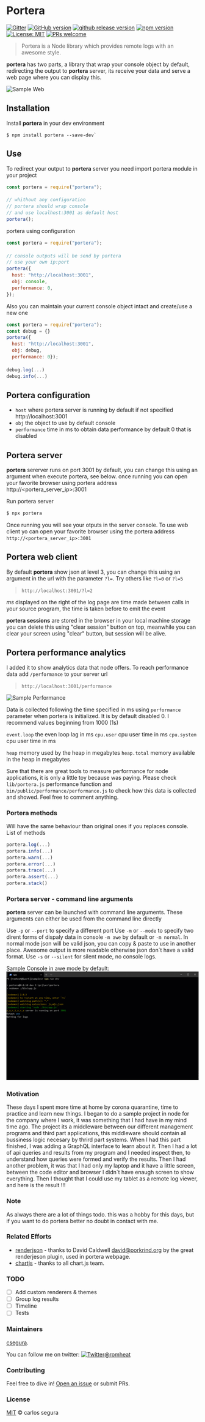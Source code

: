 # Portera

[![Gitter](https://badges.gitter.im/porteralogs/community.svg)](https://gitter.im/porteralogs/community?utm_source=badge&utm_medium=badge&utm_campaign=pr-badge) [![GitHub version](https://badge.fury.io/gh/csegura%2Fportera.svg)](https://badge.fury.io/gh/csegura%2Fportera) [![github release version](https://img.shields.io/github/v/release/csegura/portera.svg?include_prereleases)](https://github.com/csegura/portera/releases/latest) [![npm version](https://badge.fury.io/js/portera.svg)](https://badge.fury.io/js/portera) [![License: MIT](https://img.shields.io/badge/License-MIT-yellow.svg)](https://opensource.org/licenses/MIT) [![PRs welcome](https://img.shields.io/badge/PRs-welcome-ff69b4.svg)](https://github.com/csegura/portera/issues?q=is%3Aissue+is%3Aopen+label%3A%22help+wanted%22)

> Portera is a Node library which provides remote logs with an awesome style.

**portera** has two parts, a library that wrap your console object by default, redirecting the output to **portera** server, its receive your data and serve a web page where you can display this.

![Sample Web](/docs/portera_web.gif)

## Installation

Install **portera** in your dev environment

```
$ npm install portera --save-dev`
```

## Use

To redirect your output to **portera** server you need import portera module in your project

```js
const portera = require("portera");

// whithout any configuration
// portera should wrap console
// and use localhost:3001 as default host
portera();
```

portera using configuration

```js
const portera = require("portera");

// console outputs will be send by portera
// use your own ip:port
portera({
  host: "http://localhost:3001",
  obj: console,
  performance: 0,
});
```

Also you can maintain your current console object intact and create/use a new one

```js
const portera = require("portera");
const debug = {}
portera({
  host: "http://localhost:3001",
  obj: debug,
  performance: 0});

debug.log(...)
debug.info(...)
```

## Portera configuration

- `host` where portera server is running by default if not specified http://localhost:3001
- `obj` the object to use by default console
- `performance` time in ms to obtain data performance by default 0 that is disabled

## Portera server

**portera** sererver runs on port 3001 by default, you can change this using an argument when execute portera, see below. once running you can open your favorite browser using portera address http://<portera_server_ip>:3001

Run portera server

```sh
$ npx portera
```

Once running you will see your otputs in the server console. To use web client yo can open your favorite browser using the portera address `http://<portera_server_ip>:3001`

## Portera web client

By default **portera** show json at level 3, you can change this using an argument in the url with the parameter `?l=`. Try others like `?l=0` or `?l=5`

> `http://localhost:3001/?l=2`

_ms_ displayed on the right of the log page are time made between calls in your source program, the time is taken before to emit the event

**portera sessions** are stored in the browser in your local machine storage you can delete this using "clear session" button on top, meanwhile you can clear your screen using "clear" button, but session will be alive.

## Portera performance analytics

I added it to show analytics data that node offers. To reach performance data add `/performance` to your server url

> `http://localhost:3001/performance`

![Sample Performance](/docs/portera_performance.gif)

Data is collected following the time specified in ms using `performance` parameter when portera is initialized. It is by default disabled 0. I recommend values beginning from 1000 (1s)

`event.loop` the even loop lag in ms
`cpu.user` cpu user time in ms
`cpu.system` cpu user time in ms

`heap` memory used by the heap in megabytes
`heap.total` memory available in the heap in megabytes

Sure that there are great tools to measure performance for node applications, it is only a little toy because was paying. Please check `lib/portera.js` performance function and `bin/public/performance/performance.js` to check how this data is collected and showed. Feel free to comment anything.

### Portera methods

Will have the same behaviour than original ones if you replaces console. List of methods

```js
portera.log(...)
portera.info(...)
portera.warn(...)
portera.error(...)
portera.trace(...)
portera.assert(...)
portera.stack()
```

### Portera server - command line arguments

**portera** server can be launched with command line arguments. These arguments can either be used from the command line directly

Use `-p` or `--port` to specify a different port
Use `-m` or `--mode` to specify two dirent forms of dispaly data in console `-m awe` by default or `-m normal`. In normal mode json will be valid json, you can copy & paste to use in another place. Awesome output is more readable otherwise json don´t have a valid format.
Use `-s` or `--silent` for silent mode, no console logs.

Sample Console in awe mode by default:
![Sample Console Image](/docs/portera_console.gif)

### Motivation

These days I spent more time at home by corona quarantine, time to practice and learn new things. I began to do a sample project in node for the company where I work, it was something that I had have in my mind time ago. The project its a middleware between our different management programs and third part applications, this middleware should contain all bussiness logic necesary by thrird part systems.
When I had this part finished, I was adding a GraphQL interface to learn about it. Then I had a lot of api queries and results from my program and I needed inspect then, to understand how queries were formed and verify the results.
Then I had another problem, it was that I had only my laptop and it have a little screen, between the code editor and browser I didn´t have enaugh screen to show everything. Then I thought that I could use my tablet as a remote log viewer, and here is the result !!!

### Note

As always there are a lot of things todo. this was a hobby for this days, but if you want to do portera better no doubt in contact with me.

### Related Efforts

- [renderjson](https://github.com/caldwell/renderjson) - thanks to David Caldwell <david@porkrind.org> by the great renderjeson plugin, used in portera webpage.
- [chartjs](https://github.com/chartjs/Chart.js) - thanks to all chart.js team.

### TODO

- [ ] Add custom renderers & themes
- [ ] Group log results
- [ ] Timeline
- [ ] Tests

### Maintainers

[csegura](https://github.com/csegura).

You can follow me on twitter: [![Twitter](http://i.imgur.com/wWzX9uB.png)@romheat](https://www.twitter.com/romheat)

### Contributing

Feel free to dive in! [Open an issue](https://github.com/csegura/portera/issues/new) or submit PRs.

### License

[MIT](LICENSE) © carlos segura
